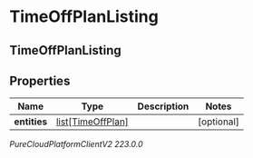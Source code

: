 # TimeOffPlanListing

## TimeOffPlanListing

## Properties

|Name | Type | Description | Notes|
|------------ | ------------- | ------------- | -------------|
| **entities** | [list[TimeOffPlan]](TimeOffPlan) |  | [optional] |



_PureCloudPlatformClientV2 223.0.0_
